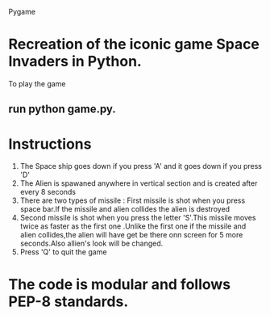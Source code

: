 Pygame
# Recreation of  the iconic game Space Invaders in Python.
To play the game 
## run python game.py.

# Instructions
1. The Space ship goes down if you press 'A' and it goes down if you press 'D'
2. The Alien is spawaned anywhere in vertical section and is created after every 8 seconds
3. There are two types of missile : First missile is shot when you press space bar.If the missile and alien collides the alien is destroyed
4. Second missile is shot when you press the letter 'S'.This missile moves twice as faster as the first one .Unlike the first one if the missile and alien collides,the alien will have get be there onn screen for 5 more seconds.Also allien's look will be changed.
5. Press 'Q' to quit the game

# The code is modular and follows PEP-8 standards.
